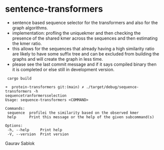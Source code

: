 # sentence-transformers

 - sentence based sequence selector for the transformers and also for the graph algorithms.
 - implementation: profling the uniquekmer and then checking the presence of the shared kmer across the sequences and then estimating the kmer ratio.
 - this allows for the sequences that already having a high similarity ratio are likely to have some suffix tree and can be excluded from building the graphs and will create the graph in less time.
 - please see the last commit message and if it says compiled binary then it is completed or else still in development version.

 ```
  cargo build
 ```

 ```
 ➜  protein-transformers git:(main) ✗ ./target/debug/sequence-transformers -h                                                                                   
 sequencetranformersselection       
 Usage: sequence-transformers <COMMAND>                                                                                                                         
                                                                                                                                                               
 Commands:                                                                                                                                                      
  sequence  profilei the similarity based on the observed kmer                                                                                                 
  help      Print this message or the help of the given subcommand(s)                                                                                          
                                                                                                                                                               
 Options:                                                                                                                                                       
  -h, --help     Print help                                                                                                                                    
  -V, --version  Print version 
```
 Gaurav Sablok
